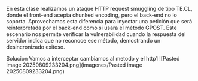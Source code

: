 En esta clase realizamos un ataque HTTP request smuggling de tipo TE.CL, donde el front-end acepta chunked encoding, pero el back-end no lo soporta. Aprovechamos esta diferencia para inyectar una petición que será reinterpretada por el back-end como si usara el método GPOST. Este escenario nos permite verificar la vulnerabilidad cuando la respuesta del servidor indica que no reconoce ese método, demostrando un desincronizado exitoso.

Solucion
Vamos a interceptar cambiamos al metodo y el http1
![Pasted image 20250809233204.png](imagenes/Pasted image 20250809233204.png)
